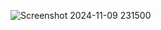 ![Screenshot 2024-11-09 231500](https://github.com/user-attachments/assets/7ba5c330-64a0-47f0-954c-38cfad50e6ad)
